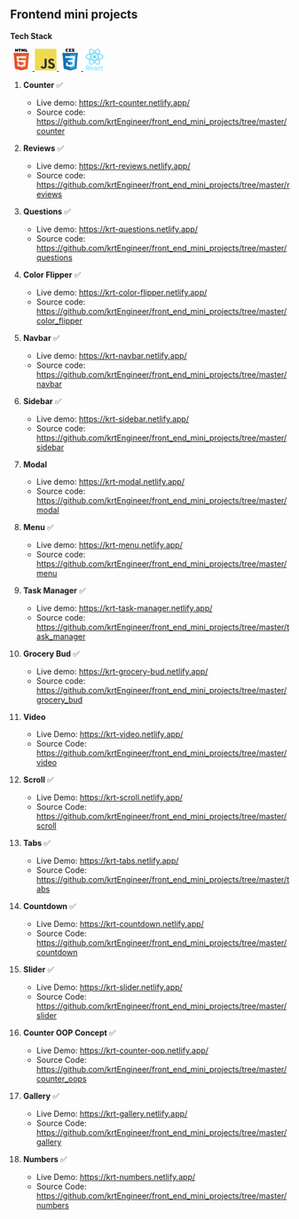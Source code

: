 ## Frontend mini projects

**Tech Stack**

<a href="https://www.w3.org/html/" target="_blank" rel="noreferrer"> <img src="https://raw.githubusercontent.com/devicons/devicon/master/icons/html5/html5-original-wordmark.svg" alt="html5" width="40" height="40"/> </a> <a href="https://developer.mozilla.org/en-US/docs/Web/JavaScript" target="_blank" rel="noreferrer"> <img src="https://raw.githubusercontent.com/devicons/devicon/master/icons/javascript/javascript-original.svg" alt="javascript" width="40" height="40"/> </a> <a href="https://www.w3schools.com/css/" target="_blank" rel="noreferrer"> <img src="https://raw.githubusercontent.com/devicons/devicon/master/icons/css3/css3-original-wordmark.svg" alt="css3" width="40" height="40"/> </a> <a href="https://reactjs.org/" target="_blank" rel="noreferrer"> <img src="https://raw.githubusercontent.com/devicons/devicon/master/icons/react/react-original-wordmark.svg" alt="react" width="40" height="40"/> </a>

1. **Counter** :white_check_mark:

   - Live demo: https://krt-counter.netlify.app/
   - Source code: https://github.com/krtEngineer/front_end_mini_projects/tree/master/counter

2. **Reviews** :white_check_mark:

   - Live demo: https://krt-reviews.netlify.app/
   - Source code: https://github.com/krtEngineer/front_end_mini_projects/tree/master/reviews

3. **Questions** :white_check_mark:

   - Live demo: https://krt-questions.netlify.app/
   - Source code: https://github.com/krtEngineer/front_end_mini_projects/tree/master/questions

4. **Color Flipper** :white_check_mark:

   - Live demo: https://krt-color-flipper.netlify.app/
   - Source code: https://github.com/krtEngineer/front_end_mini_projects/tree/master/color_flipper

5. **Navbar** :white_check_mark:

   - Live demo: https://krt-navbar.netlify.app/
   - Source code: https://github.com/krtEngineer/front_end_mini_projects/tree/master/navbar

6. **Sidebar** :white_check_mark:

   - Live demo: https://krt-sidebar.netlify.app/
   - Source code: https://github.com/krtEngineer/front_end_mini_projects/tree/master/sidebar

7. **Modal**

   - Live demo: https://krt-modal.netlify.app/
   - Source code: https://github.com/krtEngineer/front_end_mini_projects/tree/master/modal

8. **Menu** :white_check_mark:

   - Live demo: https://krt-menu.netlify.app/
   - Source code: https://github.com/krtEngineer/front_end_mini_projects/tree/master/menu

9. **Task Manager** :white_check_mark:

   - Live demo: https://krt-task-manager.netlify.app/
   - Source code: https://github.com/krtEngineer/front_end_mini_projects/tree/master/task_manager

10. **Grocery Bud** :white_check_mark:

    - Live demo: https://krt-grocery-bud.netlify.app/
    - Source code: https://github.com/krtEngineer/front_end_mini_projects/tree/master/grocery_bud

11. **Video**

    - Live Demo: https://krt-video.netlify.app/
    - Source Code: https://github.com/krtEngineer/front_end_mini_projects/tree/master/video

12. **Scroll** :white_check_mark:

    - Live Demo: https://krt-scroll.netlify.app/
    - Source Code: https://github.com/krtEngineer/front_end_mini_projects/tree/master/scroll

13. **Tabs** :white_check_mark:

    - Live Demo: https://krt-tabs.netlify.app/
    - Source Code: https://github.com/krtEngineer/front_end_mini_projects/tree/master/tabs

14. **Countdown** :white_check_mark:

    - Live Demo: https://krt-countdown.netlify.app/
    - Source Code: https://github.com/krtEngineer/front_end_mini_projects/tree/master/countdown

15. **Slider** :white_check_mark:

    - Live Demo: https://krt-slider.netlify.app/
    - Source Code: https://github.com/krtEngineer/front_end_mini_projects/tree/master/slider

16. **Counter OOP Concept** :white_check_mark:

    - Live Demo: https://krt-counter-oop.netlify.app/
    - Source Code: https://github.com/krtEngineer/front_end_mini_projects/tree/master/counter_oops

17. **Gallery** :white_check_mark:

    - Live Demo: https://krt-gallery.netlify.app/
    - Source Code: https://github.com/krtEngineer/front_end_mini_projects/tree/master/gallery

18. **Numbers** :white_check_mark:

    - Live Demo: https://krt-numbers.netlify.app/
    - Source Code: https://github.com/krtEngineer/front_end_mini_projects/tree/master/numbers

    
    

